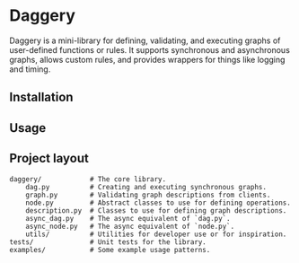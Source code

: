 # Daggery

Daggery is a mini-library for defining, validating, and executing graphs of user-defined functions or rules. It supports synchronous and asynchronous graphs, allows custom rules, and provides wrappers for things like logging and timing.

## Installation

## Usage



## Project layout

    daggery/            # The core library.
        dag.py          # Creating and executing synchronous graphs.
        graph.py        # Validating graph descriptions from clients.
        node.py         # Abstract classes to use for defining operations.
        description.py  # Classes to use for defining graph descriptions.
        async_dag.py    # The async equivalent of `dag.py`.
        async_node.py   # The async equivalent of `node.py`.
        utils/          # Utilities for developer use or for inspiration.
    tests/              # Unit tests for the library.
    examples/           # Some example usage patterns.